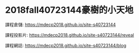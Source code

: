 # 2018fall40723144豪樹的小天地

課程倉儲: https://mdecp2018.github.io/site-s40723144

課程投影片: https://mdecp2018.github.io/site-s40723144/reveal

課程網誌: https://mdecp2018.github.io/site-s40723144/blog

